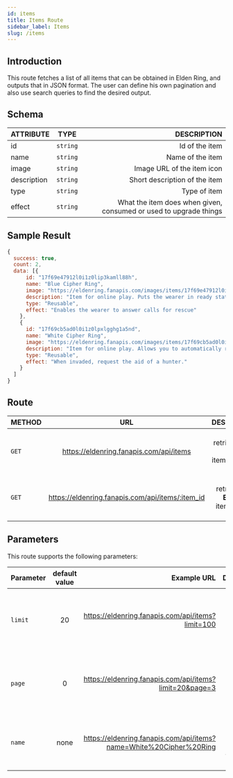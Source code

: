 ```yaml
---
id: items
title: Items Route
sidebar_label: Items
slug: /items
---
```


## Introduction

This route fetches a list of all items that can be obtained in Elden Ring, and outputs that in JSON format. The user can define his own pagination and also use search queries to find the desired output.

## Schema

| ATTRIBUTE        |      TYPE      |   DESCRIPTION |
| ------------- | :-----------: | -----: |
| id         | `string` | Id of the item |
| name         | `string` | Name of the item |
| image         | `string` | Image URL of the item icon |
| description         | `string` | Short description of the item |
| type         | `string` | Type of item |
| effect         | `string` | What the item does when given, consumed or used to upgrade things |

## Sample Result

```javascript
{
  success: true,
  count: 2,
  data: [{
      id: "17f69e47912l0i1z0lip3kamll88h",
      name: "Blue Cipher Ring",
      image: "https://eldenring.fanapis.com/images/items/17f69e47912l0i1z0lip3kamll88h.png",
      description: "Item for online play. Puts the wearer in ready state to answer should someone in another world call for rescue. You will be summoned to their world as a hunter. When summoned to rescue another player, your objective will be to defeat the invader.",
      type: "Reusable",
      effect: "Enables the wearer to answer calls for rescue"
    },
    {
      id: "17f69cb5ad0l0i1z0lpxlgghg1a5nd",
      name: "White Cipher Ring",
      image: "https://eldenring.fanapis.com/images/items/17f69cb5ad0l0i1z0lpxlgghg1a5nd.png",
      description: "Item for online play. Allows you to automatically request for a hunter from another world to come to your rescue when your world is invaded. (You may be unable to summon rescuers under certain circumstances). A lost mystic code, enchanted to take the form of a ring. One of the fetishes said to have been bestowed by the Two Fingers.",
      type: "Reusable",
      effect: "When invaded, request the aid of a hunter."
    }
  ]
}
```


## Route

| METHOD        |      URL      |   DESCRIPTION |
| ------------- | :-----------: | -----: |
| `GET`         | https://eldenring.fanapis.com/api/items | This route retrieves a list of all the items of **Elden Ring**. |
| `GET`         | https://eldenring.fanapis.com/api/items/:item_id | This route retrieves one **Elden Ring** item using its ID. |

## Parameters

This route supports the following parameters:

| Parameter        |      default value      | Example URL |  DESCRIPTION |
| ------------- | :-----------: | -----: |  -----: |
| `limit`        | 20 | https://eldenring.fanapis.com/api/items?limit=100 | This parameter is used to set the maximum amount of items in the response |
| `page`         | 0 | https://eldenring.fanapis.com/api/items?limit=20&page=3 | This parameter is used no navigate between pages of results |
| `name`         | none | https://eldenring.fanapis.com/api/items?name=White%20Cipher%20Ring  | This parameter is used to search for fields by their names |
